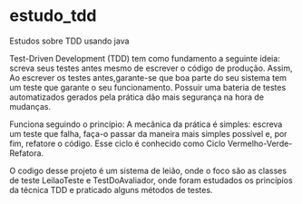 # estudo_tdd
Estudos sobre TDD usando java

Test-Driven Development (TDD) tem como fundamento a seguinte ideia: screva seus testes antes mesmo de escrever o código de produção.
Assim,  Ao escrever os testes antes,garante-se que boa parte do seu sistema tem um teste que garante o seu funcionamento.
Possuir uma bateria de testes automatizados gerados pela prática dão mais segurança na hora de mudanças.

Funciona seguindo o princípio: A mecânica da prática é simples: escreva um teste que falha, faça-o passar da maneira mais simples
possível e, por fim, refatore o código. 
Esse ciclo é conhecido como Ciclo Vermelho-Verde-Refatora.

O codigo desse projeto é um sistema de leião, onde o foco são as classes de teste LeilaoTeste e TestDoAvaliador, onde foram estudados os princípíos
da técnica TDD e praticado alguns métodos de testes.
